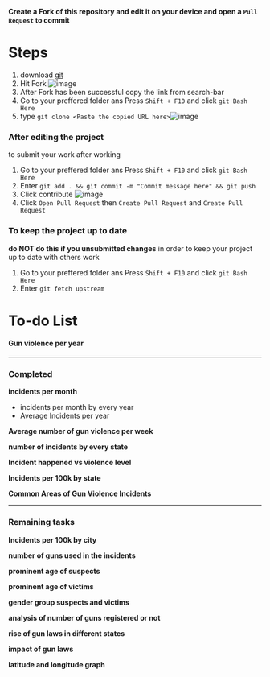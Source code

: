 **Create a Fork of this repository and edit it on your device and open a ``Pull Request`` to commit**

# Steps
1. download [git](https://git-scm.com/downloads) 
2. Hit Fork ![image](https://user-images.githubusercontent.com/94789127/152694286-785b5b5d-b314-4108-a457-8ff5c23ed775.png)
3. After Fork has been successful copy the link from search-bar
4. Go to your preffered folder ans Press ``Shift + F10`` and click ``git Bash Here``
5. type ``git clone <Paste the copied URL here>``![image](https://user-images.githubusercontent.com/94789127/152694666-59c5c23c-f074-4b23-9956-1221d0c6d734.png)


### **After editing the project**
to submit your work after working 
1. Go to your preffered folder ans Press ``Shift + F10`` and click ``git Bash Here``
2. Enter ``git add . && git commit -m "Commit message here" && git push``
3. Click contribute ![image](https://user-images.githubusercontent.com/94789127/152694787-95332898-2a77-4f2d-9f8e-e8957ed800d5.png)
4. Click ``Open Pull Request`` then ``Create Pull Request`` and ``Create Pull Request``

### **To keep the project up to date**
**do NOT do this if you unsubmitted changes**
in order to keep your project up to date with others work
1. Go to your preffered folder ans Press ``Shift + F10`` and click ``git Bash Here``
3. Enter ``git fetch upstream``

# To-do List

#### Gun violence per year 
***

### Completed 


**incidents per month**

- incidents per month by every year 
- Average Incidents per year

 **Average number of gun violence per week**
 
 **number of incidents by every state**

 **Incident happened vs violence level**

 **Incidents per 100k by state**

 **Common Areas of Gun Violence Incidents**

***

### Remaining tasks 


**Incidents per 100k by city**

**number of guns used in the incidents**

**prominent age of suspects**

**prominent age of victims**

**gender group suspects and victims**

**analysis of number of guns registered or not**

**rise of gun laws in different states**

**impact of gun laws**

**latitude and longitude graph**

